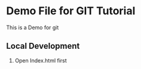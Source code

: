 # Demo File for GIT Tutorial

This is a Demo for git 

## Local Development

1. Open Index.html first